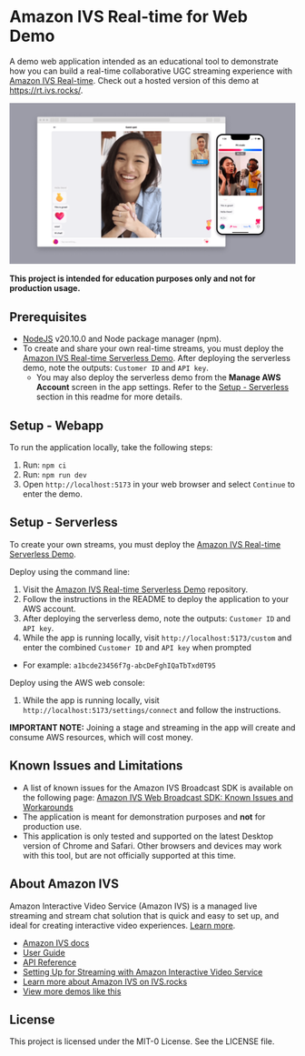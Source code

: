 # Amazon IVS Real-time for Web Demo

A demo web application intended as an educational tool to demonstrate how you can build a real-time collaborative UGC streaming experience with [Amazon IVS Real-time](https://ivs.rocks/real-time). Check out a hosted version of this demo at https://rt.ivs.rocks/.

<img src="app-screenshot.png" alt="A web browser showing the demo application. Webcam videos from two participants are shown in a browser window, and a mobile phone screen." />

**This project is intended for education purposes only and not for production usage.**

## Prerequisites

- [NodeJS](https://nodejs.org/) v20.10.0 and Node package manager (npm).
- To create and share your own real-time streams, you must deploy the [Amazon IVS Real-time Serverless Demo](https://github.com/aws-samples/amazon-ivs-real-time-serverless-demo). After deploying the serverless demo, note the outputs: `Customer ID` and `API key`.
  - You may also deploy the serverless demo from the **Manage AWS Account** screen in the app settings. Refer to the [Setup - Serverless](#setup---serverless) section in this readme for more details.

## Setup - Webapp

To run the application locally, take the following steps:

1. Run: `npm ci`
2. Run: `npm run dev`
3. Open `http://localhost:5173` in your web browser and select `Continue` to enter the demo.

## Setup - Serverless

To create your own streams, you must deploy the [Amazon IVS Real-time Serverless Demo](https://github.com/aws-samples/amazon-ivs-real-time-serverless-demo).

Deploy using the command line:

1. Visit the [Amazon IVS Real-time Serverless Demo](https://github.com/aws-samples/amazon-ivs-real-time-serverless-demo) repository.
2. Follow the instructions in the README to deploy the application to your AWS account.
3. After deploying the serverless demo, note the outputs: `Customer ID` and `API key`.
4. While the app is running locally, visit `http://localhost:5173/custom` and enter the combined `Customer ID` and `API key` when prompted

- For example: `a1bcde23456f7g-abcDeFghIQaTbTxd0T95`

Deploy using the AWS web console:

1. While the app is running locally, visit `http://localhost:5173/settings/connect` and follow the instructions.

**IMPORTANT NOTE:** Joining a stage and streaming in the app will create and consume AWS resources, which will cost money.

## Known Issues and Limitations

- A list of known issues for the Amazon IVS Broadcast SDK is available on the following page: [Amazon IVS Web Broadcast SDK: Known Issues and Workarounds](https://aws.github.io/amazon-ivs-web-broadcast/docs/real-time-sdk-guides/known-issues)
- The application is meant for demonstration purposes and **not** for production use.
- This application is only tested and supported on the latest Desktop version of Chrome and Safari. Other browsers and devices may work with this tool, but are not officially supported at this time.

## About Amazon IVS

Amazon Interactive Video Service (Amazon IVS) is a managed live streaming and stream chat solution that is quick and easy to set up, and ideal for creating interactive video experiences. [Learn more](https://aws.amazon.com/ivs/).

- [Amazon IVS docs](https://docs.aws.amazon.com/ivs/)
- [User Guide](https://docs.aws.amazon.com/ivs/latest/userguide/)
- [API Reference](https://docs.aws.amazon.com/ivs/latest/APIReference/)
- [Setting Up for Streaming with Amazon Interactive Video Service](https://aws.amazon.com/blogs/media/setting-up-for-streaming-with-amazon-ivs/)
- [Learn more about Amazon IVS on IVS.rocks](https://ivs.rocks/)
- [View more demos like this](https://ivs.rocks/examples)

## License

This project is licensed under the MIT-0 License. See the LICENSE file.
